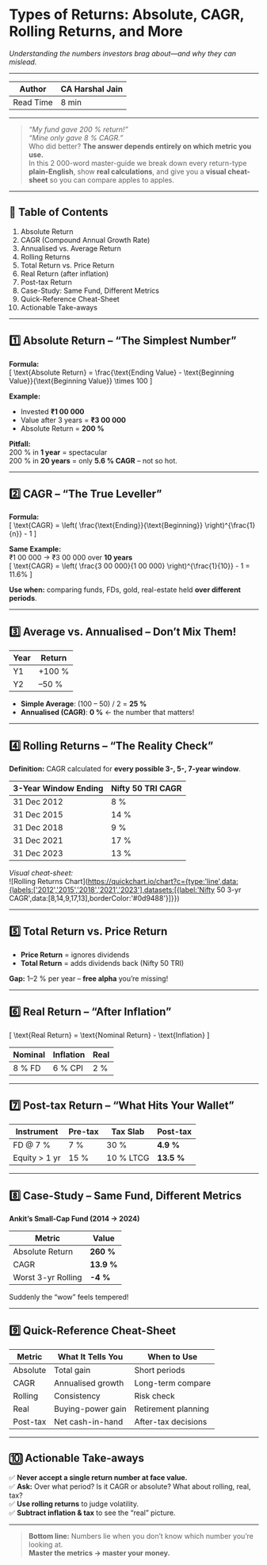 <!-- src/content/blogs/types-of-returns.md -->
# Types of Returns: Absolute, CAGR, Rolling Returns, and More  
*Understanding the numbers investors brag about—and why they can mislead.*

---

| Author   | CA Harshal Jain |
|----------|------------------|
| Read Time| 8 min            |

---

> *“My fund gave 200 % return!”*  
> *“Mine only gave 8 % CAGR.”*  
> Who did better? **The answer depends entirely on which metric you use.**  
> In this 2 000-word master-guide we break down every return-type **plain-English**, show **real calculations**, and give you a **visual cheat-sheet** so you can compare apples to apples.

---

## 📌 Table of Contents
1. Absolute Return  
2. CAGR (Compound Annual Growth Rate)  
3. Annualised vs. Average Return  
4. Rolling Returns  
5. Total Return vs. Price Return  
6. Real Return (after inflation)  
7. Post-tax Return  
8. Case-Study: Same Fund, Different Metrics  
9. Quick-Reference Cheat-Sheet  
10. Actionable Take-aways  

---

## 1️⃣ Absolute Return – “The Simplest Number”

**Formula:**  
\[
\text{Absolute Return} = \frac{\text{Ending Value} - \text{Beginning Value}}{\text{Beginning Value}} \times 100
\]

**Example:**  
- Invested **₹1 00 000**  
- Value after 3 years = **₹3 00 000**  
- Absolute Return = **200 %**

**Pitfall:**  
200 % in **1 year** = spectacular  
200 % in **20 years** = only **5.6 % CAGR** – not so hot.

---

## 2️⃣ CAGR – “The True Leveller”

**Formula:**  
\[
\text{CAGR} = \left( \frac{\text{Ending}}{\text{Beginning}} \right)^{\frac{1}{n}} - 1
\]

**Same Example:**  
₹1 00 000 → ₹3 00 000 over **10 years**  
\[
\text{CAGR} = \left( \frac{3 00 000}{1 00 000} \right)^{\frac{1}{10}} - 1 = 11.6\%
\]

**Use when:** comparing funds, FDs, gold, real-estate held **over different periods**.

---

## 3️⃣ Average vs. Annualised – Don’t Mix Them!

| Year | Return |
|------|--------|
| Y1   | +100 % |
| Y2   | –50 %  |

- **Simple Average**: (100 – 50) / 2 = **25 %**  
- **Annualised (CAGR)**: **0 %** ← the number that matters!

---

## 4️⃣ Rolling Returns – “The Reality Check”

**Definition:** CAGR calculated for **every possible 3-, 5-, 7-year window**.

| 3-Year Window Ending | Nifty 50 TRI CAGR |
|----------------------|-------------------|
| 31 Dec 2012          | 8 %               |
| 31 Dec 2015          | 14 %              |
| 31 Dec 2018          | 9 %               |
| 31 Dec 2021          | 17 %              |
| 31 Dec 2023          | 13 %              |

*Visual cheat-sheet:*  
![Rolling Returns Chart](https://quickchart.io/chart?c={type:'line',data:{labels:['2012','2015','2018','2021','2023'],datasets:[{label:'Nifty 50 3-yr CAGR',data:[8,14,9,17,13],borderColor:'#0d9488'}]}})

---

## 5️⃣ Total Return vs. Price Return

- **Price Return** = ignores dividends  
- **Total Return** = adds dividends back (Nifty 50 TRI)

**Gap:** 1–2 % per year – **free alpha** you’re missing!

---

## 6️⃣ Real Return – “After Inflation”

\[
\text{Real Return} = \text{Nominal Return} - \text{Inflation}
\]

| Nominal | Inflation | Real |
|---------|-----------|------|
| 8 % FD  | 6 % CPI   | 2 %  |

---

## 7️⃣ Post-tax Return – “What Hits Your Wallet”

| Instrument         | Pre-tax | Tax Slab | Post-tax |
|--------------------|---------|----------|----------|
| FD @ 7 %           | 7 %     | 30 %     | **4.9 %** |
| Equity > 1 yr      | 15 %    | 10 % LTCG| **13.5 %**|

---

## 8️⃣ Case-Study – Same Fund, Different Metrics

**Ankit’s Small-Cap Fund (2014 → 2024)**

| Metric               | Value |
|----------------------|-------|
| Absolute Return       | **260 %** |
| CAGR                  | **13.9 %** |
| Worst 3-yr Rolling    | **-4 %** |

Suddenly the “wow” feels tempered!

---

## 9️⃣ Quick-Reference Cheat-Sheet

| Metric          | What It Tells You | When to Use |
|-----------------|--------------------|-------------|
| Absolute        | Total gain         | Short periods |
| CAGR            | Annualised growth  | Long-term compare |
| Rolling         | Consistency        | Risk check |
| Real            | Buying-power gain  | Retirement planning |
| Post-tax        | Net cash-in-hand   | After-tax decisions |

---

## 🔟 Actionable Take-aways

✅ **Never accept a single return number at face value.**  
✅ **Ask:** Over what period? Is it CAGR or absolute? What about rolling, real, tax?  
✅ **Use rolling returns** to judge volatility.  
✅ **Subtract inflation & tax** to see the “real” picture.  

---

> **Bottom line:** Numbers lie when you don’t know which number you’re looking at.  
> **Master the metrics → master your money.**
